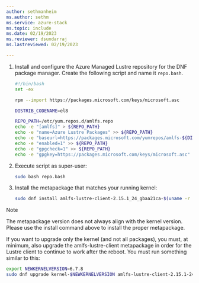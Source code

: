 ```yaml
---
author: sethmanheim
ms.author: sethm
ms.service: azure-stack
ms.topic: include
ms.date: 02/19/2023
ms.reviewer: dsundarraj
ms.lastreviewed: 02/19/2023

---
```


1. Install and configure the Azure Managed Lustre repository for the DNF package manager. Create the following script and name it `repo.bash`.

   ```bash
   #!/bin/bash
   set -ex
   
   rpm --import https://packages.microsoft.com/keys/microsoft.asc
   
   DISTRIB_CODENAME=el8
   
   REPO_PATH=/etc/yum.repos.d/amlfs.repo
   echo -e "[amlfs]" > ${REPO_PATH}
   echo -e "name=Azure Lustre Packages" >> ${REPO_PATH}
   echo -e "baseurl=https://packages.microsoft.com/yumrepos/amlfs-${DISTRIB_CODENAME}" >> ${REPO_PATH}
   echo -e "enabled=1" >> ${REPO_PATH}
   echo -e "gpgcheck=1" >> ${REPO_PATH}
   echo -e "gpgkey=https://packages.microsoft.com/keys/microsoft.asc" >> ${REPO_PATH}
   ```

1. Execute script as super-user:

   ```bash
   sudo bash repo.bash
   ```

1. Install the metapackage that matches your running kernel:

   ```bash
   sudo dnf install amlfs-lustre-client-2.15.1_24_gbaa21ca-$(uname -r | sed -e "s/\.$(uname -p)$//" | sed -re 's/[-_]/\./g')-1
   ```

> [!NOTE]
> The metapackage version does not always align with the kernel version. Please use the install command above to install the proper metapackage.

If you want to upgrade only the kernel (and not all packages), you must, at minimum, also upgrade the amlfs-lustre-client metapackage in order for the Lustre client to continue to work after the reboot. You must run something similar to this:

```bash
export NEWKERNELVERSION=6.7.8
sudo dnf upgrade kernel-$NEWKERNELVERSION amlfs-lustre-client-2.15.1-24-gbaa21ca-$(echo $NEWKERNELVERSION | sed -e "s/\.$(uname -p)$//" | sed -re 's/[-_]/\./g')-1
```
